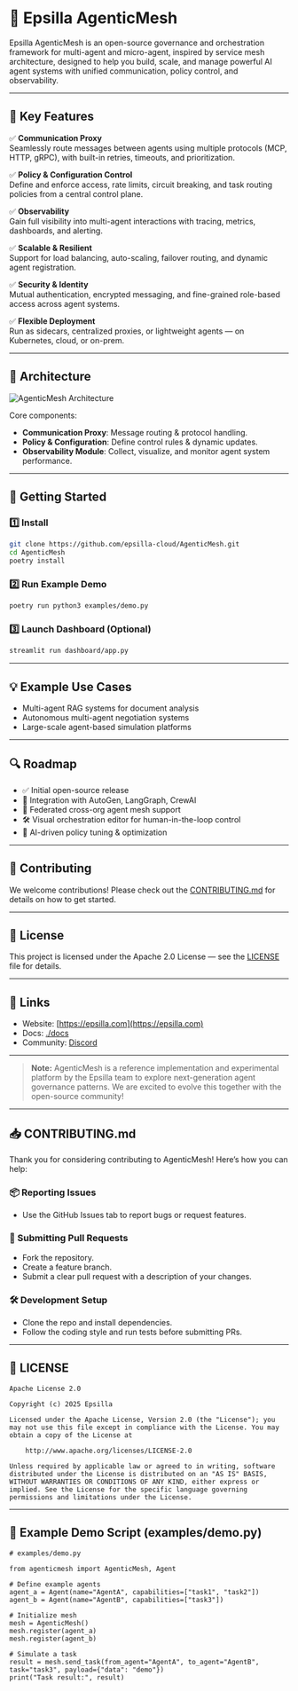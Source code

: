 # 🚀 Epsilla AgenticMesh

Epsilla AgenticMesh is an open-source governance and orchestration framework for multi-agent and micro-agent, inspired by service mesh architecture, designed to help you build, scale, and manage powerful AI agent systems with unified communication, policy control, and observability.

---

## 🌟 Key Features

✅ **Communication Proxy**  
Seamlessly route messages between agents using multiple protocols (MCP, HTTP, gRPC), with built-in retries, timeouts, and prioritization.

✅ **Policy & Configuration Control**  
Define and enforce access, rate limits, circuit breaking, and task routing policies from a central control plane.

✅ **Observability**  
Gain full visibility into multi-agent interactions with tracing, metrics, dashboards, and alerting.

✅ **Scalable & Resilient**  
Support for load balancing, auto-scaling, failover routing, and dynamic agent registration.

✅ **Security & Identity**  
Mutual authentication, encrypted messaging, and fine-grained role-based access across agent systems.

✅ **Flexible Deployment**  
Run as sidecars, centralized proxies, or lightweight agents — on Kubernetes, cloud, or on-prem.

---

## 📐 Architecture

![AgenticMesh Architecture](./docs/architecture-diagram.png)

Core components:
- **Communication Proxy**: Message routing & protocol handling.
- **Policy & Configuration**: Define control rules & dynamic updates.
- **Observability Module**: Collect, visualize, and monitor agent system performance.

---

## 🔧 Getting Started

### 1️⃣ Install
```bash
git clone https://github.com/epsilla-cloud/AgenticMesh.git
cd AgenticMesh
poetry install
```

### 2️⃣ Run Example Demo
```bash
poetry run python3 examples/demo.py
```

### 3️⃣ Launch Dashboard (Optional)
```bash
streamlit run dashboard/app.py
```

---

## 💡 Example Use Cases
- Multi-agent RAG systems for document analysis
- Autonomous multi-agent negotiation systems
- Large-scale agent-based simulation platforms

---

## 🔍 Roadmap
- ✅ Initial open-source release
- 🔄 Integration with AutoGen, LangGraph, CrewAI
- 🔐 Federated cross-org agent mesh support
- 🛠️ Visual orchestration editor for human-in-the-loop control
- 🤖 AI-driven policy tuning & optimization

---

## 🤝 Contributing
We welcome contributions! Please check out the [CONTRIBUTING.md](./CONTRIBUTING.md) for details on how to get started.

---

## 📄 License
This project is licensed under the Apache 2.0 License — see the [LICENSE](./LICENSE) file for details.

---

## 🔗 Links
- Website: [https://epsilla.com](https://epsilla.com)
- Docs: [./docs](./docs)
- Community: [Discord](https://discord.gg/your-invite)

---

> **Note:** AgenticMesh is a reference implementation and experimental platform by the Epsilla team to explore next-generation agent governance patterns. We are excited to evolve this together with the open-source community!

---

## 📥 CONTRIBUTING.md

Thank you for considering contributing to AgenticMesh! Here’s how you can help:

### 📦 Reporting Issues
- Use the GitHub Issues tab to report bugs or request features.

### 🔨 Submitting Pull Requests
- Fork the repository.
- Create a feature branch.
- Submit a clear pull request with a description of your changes.

### 🛠 Development Setup
- Clone the repo and install dependencies.
- Follow the coding style and run tests before submitting PRs.

---

## 📜 LICENSE

```
Apache License 2.0

Copyright (c) 2025 Epsilla

Licensed under the Apache License, Version 2.0 (the "License"); you may not use this file except in compliance with the License. You may obtain a copy of the License at

    http://www.apache.org/licenses/LICENSE-2.0

Unless required by applicable law or agreed to in writing, software distributed under the License is distributed on an "AS IS" BASIS, WITHOUT WARRANTIES OR CONDITIONS OF ANY KIND, either express or implied. See the License for the specific language governing permissions and limitations under the License.
```

---

## 🧪 Example Demo Script (examples/demo.py)

```python3
# examples/demo.py

from agenticmesh import AgenticMesh, Agent

# Define example agents
agent_a = Agent(name="AgentA", capabilities=["task1", "task2"])
agent_b = Agent(name="AgentB", capabilities=["task3"])

# Initialize mesh
mesh = AgenticMesh()
mesh.register(agent_a)
mesh.register(agent_b)

# Simulate a task
result = mesh.send_task(from_agent="AgentA", to_agent="AgentB", task="task3", payload={"data": "demo"})
print("Task result:", result)
```
